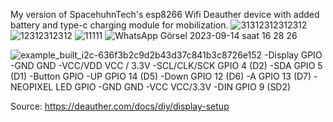 My version of SpacehuhnTech's esp8266 Wifi Deauther device with added battery and type-c charging module for mobilization. 
![31312312312312](https://github.com/omerbaysoy/esp8266_deauther/assets/134011706/036d7d36-b638-492c-8453-35ca5c722fa0)
![12312312312](https://github.com/omerbaysoy/esp8266_deauther/assets/134011706/038ee86d-6beb-4ca3-8508-acbae501d8fb)
![11111](https://github.com/omerbaysoy/esp8266_deauther/assets/134011706/8f812d64-5de2-4726-8ecd-1b0757033157)
![WhatsApp Görsel 2023-09-14 saat 16 28 26](https://github.com/omerbaysoy/esp8266_deauther/assets/134011706/b71a72dc-b45e-4e03-8219-b38a45495e21)




![example_built_i2c-636f3b2c9d2b43d37c841b3c8726e152](https://github.com/omerbaysoy/esp8266_deauther/assets/134011706/f3d70407-5d93-4010-9772-8102a8016604)
-Display	GPIO
-GND	GND
-VCC/VDD	VCC / 3.3V
-SCL/CLK/SCK	GPIO 4 (D2)
-SDA	GPIO 5 (D1)
-Button	GPIO
-UP	GPIO 14 (D5)
-Down	GPIO 12 (D6)
-A	GPIO 13 (D7)
-NEOPIXEL LED	GPIO
-GND	GND
-VCC	VCC/3.3V
-DIN	GPIO 9 (SD2)



Source: https://deauther.com/docs/diy/display-setup
